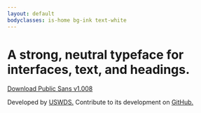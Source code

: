 ```yaml
---
layout: default
bodyclasses: is-home bg-ink text-white
---
```


<div class="grid-container padding-top-2 tablet:margin-top-3 desktop:margin-top-6 tablet:padding-bottom-6 desktop:padding-bottom-8">
  <h1 class="font-sans-14 tablet:font-sans-17 desktop:font-sans-18 line-height-tight text-ls-neg-1 text-normal tablet:text-ls-neg-1 padding-top-2">A strong, neutral typeface for interfaces, text, and headings.</h1>

  <div class="margin-top-2">
    <a class="usa-button bg-primary-vivid hover:bg-primary-light hover:text-ink text-normal font-lang-sm margin-top-1 radius-sm" href="https://github.com/uswds/public-sans/releases/download/v1.008/public-sans-v1.008.zip">Download Public Sans v1.008</a>
  </div>

  <p class="line-height-sans-4 margin-top-4">Developed by <a class="link-heavy" href="http://v2.designsystem.digital.gov">USWDS.</a> <span class="text-no-wrap">Contribute to its development</span> on <a class="link-heavy" href="https://github.com/uswds/public-sans">GitHub.</a></p>

</div>
